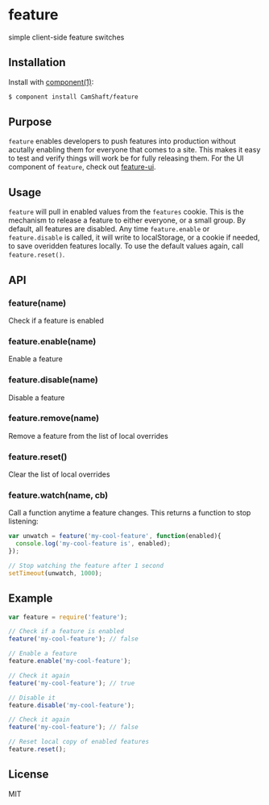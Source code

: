 # feature

simple client-side feature switches

## Installation

Install with [component(1)](http://component.io):

```sh
$ component install CamShaft/feature
```

## Purpose

`feature` enables developers to push features into production without acutally enabling them for everyone that comes to a site. This makes it easy to test and verify things will work be for fully releasing them. For the UI component of `feature`, check out [feature-ui](https://github.com/CamShaft/feature-ui).

## Usage

`feature` will pull in enabled values from the `features` cookie. This is the mechanism to release a feature to either everyone, or a small group. By default, all features are disabled. Any time `feature.enable` or `feature.disable` is called, it will write to localStorage, or a cookie if needed, to save overidden features locally. To use the default values again, call `feature.reset()`.

## API

### feature(name)

Check if a feature is enabled

### feature.enable(name)

Enable a feature

### feature.disable(name)

Disable a feature

### feature.remove(name)

Remove a feature from the list of local overrides

### feature.reset()

Clear the list of local overrides

### feature.watch(name, cb)

Call a function anytime a feature changes. This returns a function to stop listening:

```js
var unwatch = feature('my-cool-feature', function(enabled){
  console.log('my-cool-feature is', enabled);
});

// Stop watching the feature after 1 second
setTimeout(unwatch, 1000);
```

## Example

```js
var feature = require('feature');

// Check if a feature is enabled
feature('my-cool-feature'); // false

// Enable a feature
feature.enable('my-cool-feature');

// Check it again
feature('my-cool-feature'); // true

// Disable it
feature.disable('my-cool-feature');

// Check it again
feature('my-cool-feature'); // false

// Reset local copy of enabled features
feature.reset();
```

## License

  MIT
